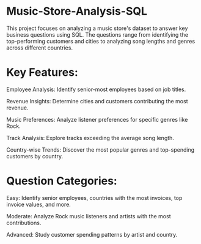 # Music-Store-Analysis-SQL

This project focuses on analyzing a music store's dataset to answer key business questions using SQL. The questions range from identifying the top-performing customers and cities to analyzing song lengths and genres across different countries.

# Key Features:

Employee Analysis: Identify senior-most employees based on job titles.

Revenue Insights: Determine cities and customers contributing the most revenue.

Music Preferences: Analyze listener preferences for specific genres like Rock.

Track Analysis: Explore tracks exceeding the average song length.

Country-wise Trends: Discover the most popular genres and top-spending customers by country.

# Question Categories:

Easy:
Identify senior employees, countries with the most invoices, top invoice values, and more.

Moderate:
Analyze Rock music listeners and artists with the most contributions.

Advanced:
Study customer spending patterns by artist and country.
